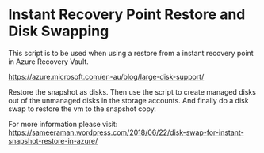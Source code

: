 # Instant Recovery Point Restore and Disk Swapping

This script is to be used when using a restore from a instant recovery point in Azure Recovery Vault.

https://azure.microsoft.com/en-au/blog/large-disk-support/


Restore the snapshot as disks. Then use the script to create managed disks out of the unmanaged disks in the storage accounts. And finally do a disk swap to restore the vm to the snapshot copy. 

For more information please visit: 
https://sameeraman.wordpress.com/2018/06/22/disk-swap-for-instant-snapshot-restore-in-azure/




